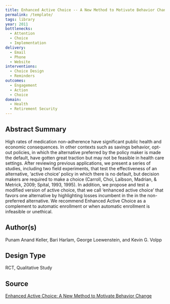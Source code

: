 ```yaml
---
title: Enhanced Active Choice -- A New Method to Motivate Behavior Change 
permalink: /template/
tags: library 
year: 2011
bottlenecks: 
  - Attention 
  - Choice 
  - Implementation
delivery: 
  - Email 
  - Phone 
  - Website 
interventions: 
  - Choice Design 
  - Reminders 
outcomes: 
  - Engagement 
  - Action 
  - Choice 
domain: 
  - Health 
  - Retirement Security 
---
```

## Abstract Summary

High rates of medication non-adherence have significant public health and economic consequences. In other contexts such as savings behavior, opt-out policies, in which the alternative preferred by the policy maker is made the default, have gotten great traction but may not be feasible in health care settings. After reviewing previous applications, we present a series of studies, including two field experiments, that test the effectiveness of an alternative, ‘active choice’ policy in which there is no default, but decision makers are required to make a choice (Carroll, Choi, Laibson, Madrian, & Metrick, 2009; Spital, 1993, 1995). In addition, we propose and test a modified version of active choice, that we call ‘enhanced active choice’ that favors one alternative by highlighting losses incumbent in the in the non-preferred alternative. We recommend Enhanced Active Choice as a complement to automatic enrollment or when automatic enrollment is infeasible or unethical.

## Author(s)

Punam Anand Keller, Bari Harlam, George Loewenstein, and Kevin G. Volpp

## Design Type

RCT, Qualitative Study

## Source

<a href="http://gflec.org/wp-content/uploads/2015/03/Keller-paper-JCPS241.pdf">Enhanced Active Choice: A New Method to Motivate Behavior Change</a>
